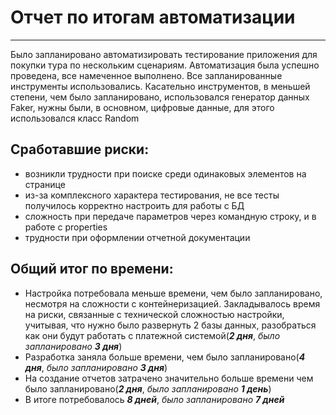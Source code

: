 # Отчет по итогам автоматизации
----
Было запланировано автоматизировать тестирование приложения для покупки тура по нескольким сценариям. Автоматизация была успешно проведена, все намеченное выполнено. Все запланированные инструменты использовались. Касательно инструментов, в меньшей степени, чем было запланировано, использовался генератор данных Faker, нужны были, в основном, цифровые данные, для этого использовался класс Random

## Сработавшие риски:
- возникли трудности при поиске среди одинаковых элементов на странице
- из-за комплексного характера тестирования, не все тесты получилось корректно настроить для работы с БД
- сложность при передаче параметров через командную строку, и в работе с properties
- трудности при оформлении отчетной документации

## Общий итог по времени:
- Настройка потребовала меньше времени, чем было запланировано, несмотря на сложности с контейнеризацией. Закладывалось время на риски, связанные с технической сложностью настройки, учитывая, что нужно было развернуть 2 базы данных, разобраться как они будут работать с платежной системой(***2 дня***, *было запланировано* ***3 дня***)
- Разработка заняла больше времени, чем было запланировано(***4 дня***, *было запланировано* ***3 дня***)
- На создание отчетов затрачено значительно больше времени чем было запланировано(***2 дня***, *было запланировано* ***1 день***)
- В итоге потребовалось ***8 дней***, *было запланировано* ***7 дней***